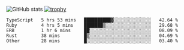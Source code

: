 ![GitHub stats](https://github-readme-stats.vercel.app/api?username=ksk001100&show_icons=true&theme=tokyonight)
[![trophy](https://github-profile-trophy.vercel.app/?username=ksk001100&theme=onedark)](https://github.com/ryo-ma/github-profile-trophy)

<!--START_SECTION:waka-->

```text
TypeScript   5 hrs 53 mins   ██████████▓░░░░░░░░░░░░░░   42.64 %
Ruby         4 hrs 5 mins    ███████▒░░░░░░░░░░░░░░░░░   29.68 %
ERB          1 hr 6 mins     ██░░░░░░░░░░░░░░░░░░░░░░░   08.09 %
Rust         38 mins         █▒░░░░░░░░░░░░░░░░░░░░░░░   04.69 %
Other        28 mins         █░░░░░░░░░░░░░░░░░░░░░░░░   03.40 %
```

<!--END_SECTION:waka-->
